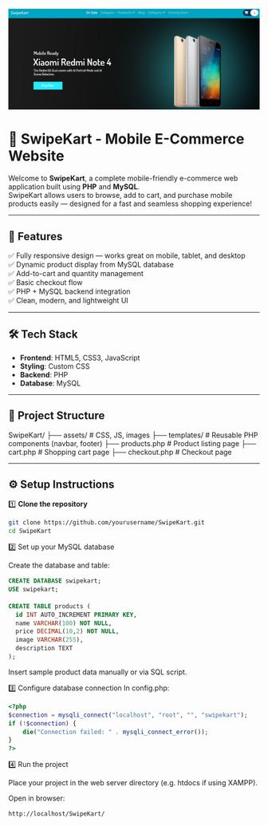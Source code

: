 <p align="center">
  <img src="assets/Banner.png" alt="SwipeKart Preview" width="600"/>
</p>

# 🛒 SwipeKart - Mobile E-Commerce Website

Welcome to **SwipeKart**, a complete mobile-friendly e-commerce web application built using **PHP** and **MySQL**.  
SwipeKart allows users to browse, add to cart, and purchase mobile products easily — designed for a fast and seamless shopping experience!

---

## 🚀 Features

✅ Fully responsive design — works great on mobile, tablet, and desktop  
✅ Dynamic product display from MySQL database  
✅ Add-to-cart and quantity management  
✅ Basic checkout flow  
✅ PHP + MySQL backend integration  
✅ Clean, modern, and lightweight UI  

---

## 🛠 Tech Stack

- **Frontend**: HTML5, CSS3, JavaScript  
- **Styling**: Custom CSS  
- **Backend**: PHP  
- **Database**: MySQL  

---

## 📂 Project Structure

SwipeKart/
├── assets/ # CSS, JS, images
├── templates/ # Reusable PHP components (navbar, footer)
├── products.php # Product listing page
├── cart.php # Shopping cart page
├── checkout.php # Checkout page


---

## ⚙️ Setup Instructions

1️⃣ **Clone the repository**
```bash
git clone https://github.com/yourusername/SwipeKart.git
cd SwipeKart
```
2️⃣ Set up your MySQL database

Create the database and table:
```sql
CREATE DATABASE swipekart;
USE swipekart;

CREATE TABLE products (
  id INT AUTO_INCREMENT PRIMARY KEY,
  name VARCHAR(100) NOT NULL,
  price DECIMAL(10,2) NOT NULL,
  image VARCHAR(255),
  description TEXT
);
```
Insert sample product data manually or via SQL script.

3️⃣ Configure database connection
In config.php:
```php
<?php
$connection = mysqli_connect("localhost", "root", "", "swipekart");
if (!$connection) {
    die("Connection failed: " . mysqli_connect_error());
}
?>
```
4️⃣ Run the project

Place your project in the web server directory (e.g. htdocs if using XAMPP).

Open in browser:
```
http://localhost/SwipeKart/
```

